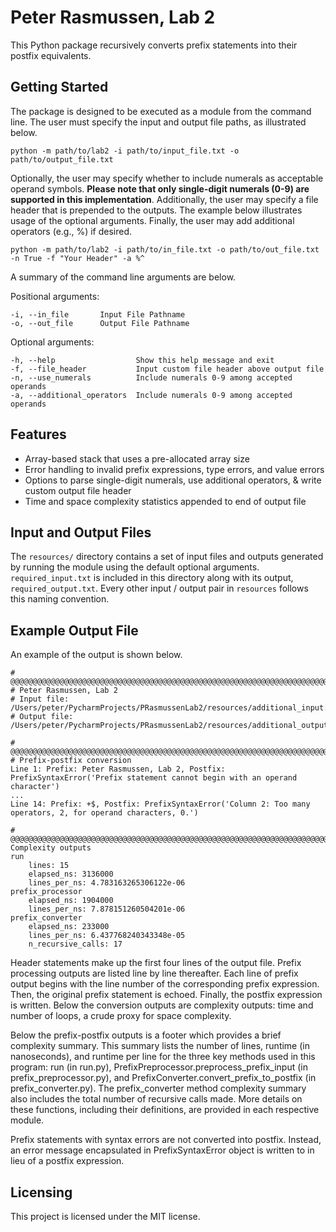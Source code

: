 # Peter Rasmussen, Lab 2

This Python package recursively converts prefix statements into their postfix equivalents. 

## Getting Started

The package is designed to be executed as a module from the command line. The user must specify the
input and output file paths, as illustrated below.

```shell
python -m path/to/lab2 -i path/to/input_file.txt -o path/to/output_file.txt
```

Optionally, the user may specify whether to include numerals as acceptable operand symbols. **Please
note that only single-digit numerals (0-9) are supported in this implementation**. Additionally, the
user may specify a file header that is prepended to the outputs. The example below illustrates usage
of the optional arguments. Finally, the user may add additional operators (e.g., %) if desired.

```shell
python -m path/to/lab2 -i path/to/in_file.txt -o path/to/out_file.txt -n True -f "Your Header" -a %^
```

A summary of the command line arguments are below.

Positional arguments:

    -i, --in_file       Input File Pathname
    -o, --out_file      Output File Pathname

Optional arguments:

    -h, --help                  Show this help message and exit
    -f, --file_header           Input custom file header above output file
    -n, --use_numerals          Include numerals 0-9 among accepted operands
    -a, --additional_operators  Include numerals 0-9 among accepted operands

## Features

* Array-based stack that uses a pre-allocated array size
* Error handling to invalid prefix expressions, type errors, and value errors
* Options to parse single-digit numerals, use additional operators, & write custom output file header
* Time and space complexity statistics appended to end of output file

## Input and Output Files

The ```resources/``` directory contains a set of input files and outputs generated by running the
module using the default optional arguments. ```required_input.txt``` is included in this directory
along with its output, ```required_output.txt```. Every other input / output pair in ```resources```
follows this naming convention.

## Example Output File

An example of the output is shown below.

    # @@@@@@@@@@@@@@@@@@@@@@@@@@@@@@@@@@@@@@@@@@@@@@@@@@@@@@@@@@@@@@@@@@@@@@@@@@@@@@@@@@@@@@@@@@@@@@@@@@
    # Peter Rasmussen, Lab 2
    # Input file: /Users/peter/PycharmProjects/PRasmussenLab2/resources/additional_input.txt
    # Output file: /Users/peter/PycharmProjects/PRasmussenLab2/resources/additional_output.txt

    # @@@@@@@@@@@@@@@@@@@@@@@@@@@@@@@@@@@@@@@@@@@@@@@@@@@@@@@@@@@@@@@@@@@@@@@@@@@@@@@@@@@@@@@@@@@@@@@@@@
    # Prefix-postfix conversion
    Line 1: Prefix: Peter Rasmussen, Lab 2, Postfix: PrefixSyntaxError('Prefix statement cannot begin with an operand character')
    ...
    Line 14: Prefix: +$, Postfix: PrefixSyntaxError('Column 2: Too many operators, 2, for operand characters, 0.')

    # @@@@@@@@@@@@@@@@@@@@@@@@@@@@@@@@@@@@@@@@@@@@@@@@@@@@@@@@@@@@@@@@@@@@@@@@@@@@@@@@@@@@@@@@@@@@@@@@@@
    Complexity outputs
    run
        lines: 15
        elapsed_ns: 3136000
        lines_per_ns: 4.783163265306122e-06
    prefix_processor
        elapsed_ns: 1904000
        lines_per_ns: 7.878151260504201e-06
    prefix_converter
        elapsed_ns: 233000
        lines_per_ns: 6.437768240343348e-05
        n_recursive_calls: 17


Header statements make up the first four lines of the output file. Prefix processing outputs are
listed line by line thereafter. Each line of prefix output begins with the line number of the
corresponding prefix expression. Then, the original prefix statement is echoed. Finally, the postfix
expression is written. Below the conversion outputs are complexity outputs: time and number of
loops, a crude proxy for space complexity.

Below the prefix-postfix outputs is a footer which provides a brief complexity summary. This summary
lists the number of lines, runtime (in nanoseconds), and runtime per line for the three key methods
used in this program: run (in run.py), PrefixPreprocessor.preprocess_prefix_input (in
prefix_preprocessor.py), and PrefixConverter.convert_prefix_to_postfix (in prefix_converter.py).
The prefix_converter method complexity summary also includes the total number of recursive calls
made. More details on these functions, including their definitions, are provided in each respective
module.

Prefix statements with syntax errors are not converted into postfix. Instead, an error message
encapsulated in PrefixSyntaxError object is written to in lieu of a postfix expression.

## Licensing

This project is licensed under the MIT license.
